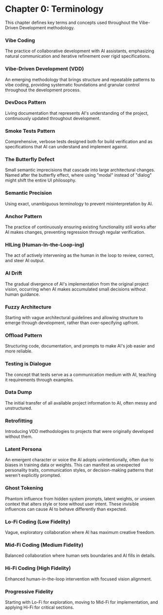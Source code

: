 # Chapter 0: Terminology

This chapter defines key terms and concepts used throughout the Vibe-Driven Development methodology.

### Vibe Coding
The practice of collaborative development with AI assistants, emphasizing natural communication and iterative refinement over rigid specifications.

### Vibe-Driven Development (VDD)
An emerging methodology that brings structure and repeatable patterns to vibe coding, providing systematic foundations and granular control throughout the development process.


### DevDocs Pattern
Living documentation that represents AI's understanding of the project, continuously updated throughout development.

### Smoke Tests Pattern
Comprehensive, verbose tests designed both for build verification and as specifications that AI can understand and implement against.

### The Butterfly Defect
Small semantic imprecisions that cascade into large architectural changes. Named after the butterfly effect, where using "modal" instead of "dialog" might shift the entire UI philosophy.

### Semantic Precision
Using exact, unambiguous terminology to prevent misinterpretation by AI.

### Anchor Pattern
The practice of continuously ensuring existing functionality still works after AI makes changes, preventing regression through regular verification.

### HILing (Human-In-the-Loop-ing)
The act of actively intervening as the human in the loop to review, correct, and steer AI output.


### AI Drift
The gradual divergence of AI's implementation from the original project vision, occurring when AI makes accumulated small decisions without human guidance.


### Fuzzy Architecture
Starting with vague architectural guidelines and allowing structure to emerge through development, rather than over-specifying upfront.


### Offload Pattern
Structuring code, documentation, and prompts to make AI's job easier and more reliable.

### Testing is Dialogue
The concept that tests serve as a communication medium with AI, teaching it requirements through examples.

### Data Dump
The initial transfer of all available project information to AI, often messy and unstructured.

### Retrofitting 
Introducing VDD methodologies to projects that were originally developed without them.


### Latent Persona
An emergent character or voice the AI adopts unintentionally, often due to biases in training data or weights. This can manifest as unexpected personality traits, communication styles, or decision-making patterns that weren't explicitly prompted.


### Ghost Tokening
Phantom influence from hidden system prompts, latent weights, or unseen context that alters style or tone without user intent. These invisible influences can cause AI to behave differently than expected.


### Lo-Fi Coding (Low Fidelity)
Vague, exploratory collaboration where AI has maximum creative freedom. 

### Mid-Fi Coding (Medium Fidelity)
Balanced collaboration where human sets boundaries and AI fills in details.

### Hi-Fi Coding (High Fidelity)
Enhanced human-in-the-loop intervention with focused vision alignment.

### Progressive Fidelity
Starting with Lo-Fi for exploration, moving to Mid-Fi for implementation, and applying Hi-Fi for critical sections.
